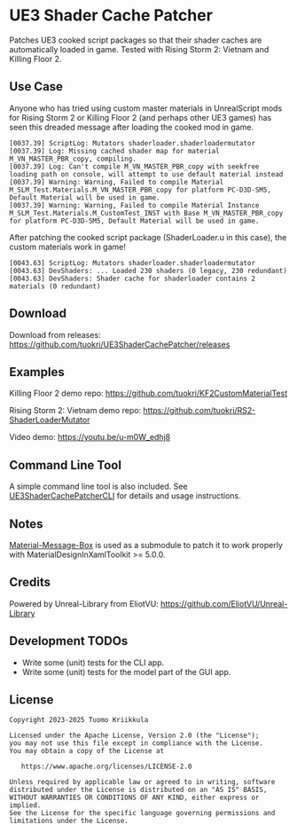 # UE3 Shader Cache Patcher

Patches UE3 cooked script packages so that their shader caches
are automatically loaded in game. Tested with Rising Storm 2: Vietnam
and Killing Floor 2.

## Use Case

Anyone who has tried using custom master materials in UnrealScript mods for
Rising Storm 2 or Killing Floor 2 (and perhaps other UE3 games) has seen this
dreaded message after loading the cooked mod in game.

```
[0037.39] ScriptLog: Mutators shaderloader.shaderloadermutator
[0037.39] Log: Missing cached shader map for material M_VN_MASTER_PBR_copy, compiling.
[0037.39] Log: Can't compile M_VN_MASTER_PBR_copy with seekfree loading path on console, will attempt to use default material instead
[0037.39] Warning: Warning, Failed to compile Material M_SLM_Test.Materials.M_VN_MASTER_PBR_copy for platform PC-D3D-SM5, Default Material will be used in game.
[0037.39] Warning: Warning, Failed to compile Material Instance M_SLM_Test.Materials.M_CustomTest_INST with Base M_VN_MASTER_PBR_copy for platform PC-D3D-SM5, Default Material will be used in game.
```

After patching the cooked script package (ShaderLoader.u in this case), the
custom materials work in game!

```
[0043.63] ScriptLog: Mutators shaderloader.shaderloadermutator
[0043.63] DevShaders: ... Loaded 230 shaders (0 legacy, 230 redundant)
[0043.63] DevShaders: Shader cache for shaderloader contains 2 materials (0 redundant)
```

## Download

Download from releases: https://github.com/tuokri/UE3ShaderCachePatcher/releases

## Examples

Killing Floor 2 demo repo: https://github.com/tuokri/KF2CustomMaterialTest

Rising Storm 2: Vietnam demo repo: https://github.com/tuokri/RS2-ShaderLoaderMutator

Video demo: https://youtu.be/u-m0W_edhj8

## Command Line Tool

A simple command line tool is also included. See [UE3ShaderCachePatcherCLI](./UE3ShaderCachePatcherCLI/)
for details and usage instructions.

## Notes

[Material-Message-Box](https://github.com/tuokri/Material-Message-Box) is used as a submodule
to patch it to work properly with MaterialDesignInXamlToolkit >= 5.0.0.

## Credits

Powered by Unreal-Library from EliotVU: https://github.com/EliotVU/Unreal-Library

## Development TODOs

- Write some (unit) tests for the CLI app.
- Write some (unit) tests for the model part of the GUI app.

## License

```
Copyright 2023-2025 Tuomo Kriikkula

Licensed under the Apache License, Version 2.0 (the "License");
you may not use this file except in compliance with the License.
You may obtain a copy of the License at

   https://www.apache.org/licenses/LICENSE-2.0

Unless required by applicable law or agreed to in writing, software
distributed under the License is distributed on an "AS IS" BASIS,
WITHOUT WARRANTIES OR CONDITIONS OF ANY KIND, either express or implied.
See the License for the specific language governing permissions and
limitations under the License.
```
